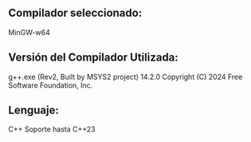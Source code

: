 ## Compilador seleccionado: 
MinGW-w64

## Versión del Compilador Utilizada:
g++.exe (Rev2, Built by MSYS2 project) 14.2.0
Copyright (C) 2024 Free Software Foundation, Inc.

## Lenguaje:
C++
Soporte hasta C++23
